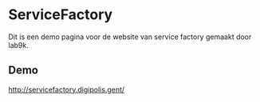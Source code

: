 # ServiceFactory
Dit is een demo pagina voor de website van service factory gemaakt door lab9k.

## Demo
http://servicefactory.digipolis.gent/
